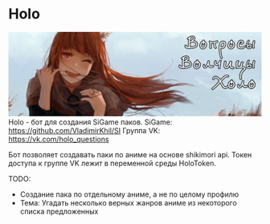 # Holo
![Preview](preview.jpg "Preview")
Holo - бот для создания SiGame паков.
SiGame: https://github.com/VladimirKhil/SI
Группа VK: https://vk.com/holo_questions

Бот позволяет создавать паки по аниме на основе shikimori api.
Токен доступа к группе VK лежит в переменной среды HoloToken.

TODO:
- Создание пака по отдельному аниме, а не по целому профилю
- Тема: Угадать несколько верных жанров аниме из некоторого списка предложенных
